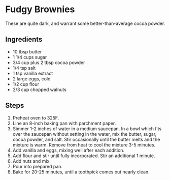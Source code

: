 Fudgy Brownies
=======================================
These are quite dark, and warrant some better-than-average cocoa powder.

Ingredients
-----------
* 10 tbsp butter
* 1 1/4 cups sugar
* 3/4 cup plus 2 tbsp cocoa powder
* 1/4 tsp salt
* 1 tsp vanilla extract
* 2 large eggs, cold
* 1/2 cup flour
* 2/3 cup chopped walnuts

Steps
-----
1. Preheat oven to 325F.
2. Line an 8-inch baking pan with parchment paper.
3. Simmer 1-2 inches of water in a medium saucepan. In a bowl which fits over the saucepan without setting in the water, mix the butter, sugar, cocoa powder, and salt. Stir occasionally until the butter melts and the mixture is warm. Remove from heat to cool the mixture 3-5 minutes.
4. Add vanilla and eggs, mixing well after each addition.
5. Add flour and stir until fully incorporated. Stir an additional 1 minute.
6. Add nuts and mix.
7. Pour into prepared pan.
8. Bake for 20-25 minutes, until a toothpick comes out nearly clean.
